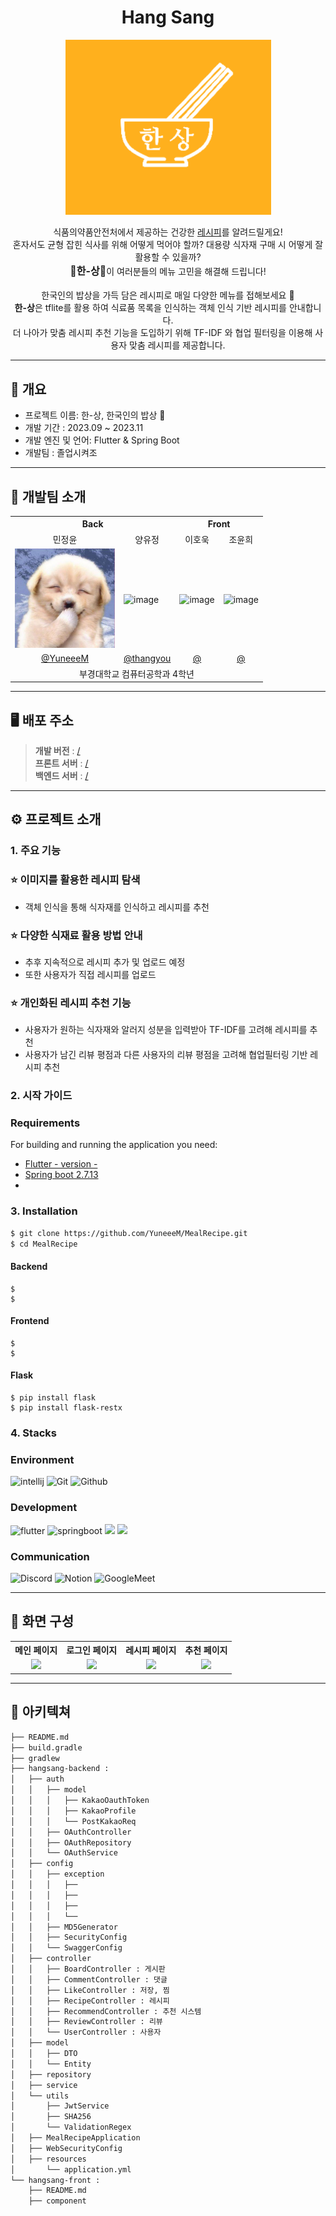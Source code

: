 <div align="center">

# Hang Sang


<img width="329" alt="image" src="src/main/resources/templates/image/hansang_logo.png">


식품의약품안전처에서 제공하는 건강한 <a href="https://www.foodsafetykorea.go.kr/api/openApiInfo.do?menu_grp=MENU_GRP31&menu_no=661&show_cnt=10&start_idx=1&svc_no=COOKRCP01">레시피</a>를 알려드릴게요!<br>
혼자서도 균형 잡힌 식사를 위해 어떻게 먹어야 할까? 대용량 식자재 구매 시 어떻게 잘 활용할 수 있을까?<br>
<font size=3><b>🍚한-상🍚</b></font>이 여러분들의 메뉴 고민을 해결해 드립니다! <br>
<br>
한국인의 밥상을 가득 담은 레시피로 매일 다양한 메뉴를 접해보세요 🍳 <br>
<b>한-상</b>은 tflite를 활용 하여 식료품 목록을 인식하는 객체 인식 기반 레시피를 안내합니다.<br>
더 나아가 맞춤 레시피 추천 기능을 도입하기 위해 TF-IDF 와 협업 필터링을 이용해 사용자 맞춤 레시피를 제공합니다.
</div>

<hr>

## 📌 개요
- 프로젝트 이름: 한-상, 한국인의 밥상 🍚
- 개발 기간 : 2023.09 ~ 2023.11
- 개발 엔진 및 언어: Flutter & Spring Boot
- 개발팀 : 졸업시켜조

---

## 👯 개발팀 소개

<table>
<tr>
    <th scope="col" colspan="2">Back</th>
    <th scope="col" colspan="2">Front</th>
</tr>
<tr align="center">
    <td>민정윤</td>
    <td>양유정</td>
    <td>이호욱</td>
    <td>조윤희</td>
</tr>
<tr>
    <td><img width="160px" alt="image" src="src/main/resources/templates/image/1c7503a5-a10f-4746-8703-9aac989c218a_강아지2.jpg" /></td>
    <td><img width="160px" alt="image" src="https://github.com/YuneeeM/MealRecipe/assets/117428920/412ae0d9-feec-4a67-bbc4-83bc37ca818a" /></td>
    <td><img width="160px" alt="image" src="" /></td>
    <td><img width="160px" alt="image" src="" /></td>
</tr>
<tr align="center">
    <td><a href="https://github.com/YuneeeM">@YuneeeM</a></td>
    <td><a href="https://github.com/thangyou">@thangyou</a></td>
    <td><a href="https://github.com/">@</a></td>
    <td><a href="https://github.com/">@</a></td>
</tr>
<tr align="center">
    <td colspan="4">부경대학교 컴퓨터공학과 4학년</td>
</tr>
</table>

---

## ️️️️🖥️ 배포 주소

> **개발 버전** : [/]() <br>
> **프론트 서버** : [/]() <br>
> **백엔드 서버** : [/]() <br>

---

## ⚙️ 프로젝트 소개

### 1. 주요 기능

### ⭐️ 이미지를 활용한 레시피 탐색
- 객체 인식을 통해 식자재를 인식하고 레시피를 추천

### ⭐️ 다양한 식재료 활용 방법 안내
- 추후 지속적으로 레시피 추가 및 업로드 예정
- 또한 사용자가 직접 레시피를 업로드

### ⭐️ 개인화된 레시피 추천 기능
- 사용자가 원하는 식자재와 알러지 성분을 입력받아 TF-IDF를 고려해 레시피를 추천
- 사용자가 남긴 리뷰 평점과 다른 사용자의 리뷰 평점을 고려해 협업필터링 기반 레시피 추천


### 2. 시작 가이드
### Requirements
For building and running the application you need:

- [Flutter - version -](https://flutter.dev/)
- [Spring boot 2.7.13](https://spring.io/blog/2023/06/22/spring-boot-2-7-13-available-now)
- []()

### 3. Installation
``` bash
$ git clone https://github.com/YuneeeM/MealRecipe.git
$ cd MealRecipe
```
#### Backend
```
$ 
$ 
```

#### Frontend
```
$
$
```

#### Flask
```
$ pip install flask
$ pip install flask-restx
```

### 4.  Stacks

### Environment
![intellij](https://img.shields.io/badge/intellij-000000?style=for-the-badge&logo=Visual%20Studio%20Code&logoColor=white)
![Git](https://img.shields.io/badge/Git-F05032?style=for-the-badge&logo=Git&logoColor=white)
![Github](https://img.shields.io/badge/GitHub-181717?style=for-the-badge&logo=GitHub&logoColor=white)

### Development
![flutter](https://img.shields.io/badge/flutter-02569B?style=for-the-badge&logo=Javascript&logoColor=white)
![springboot](https://img.shields.io/badge/springboot-6DB33F?style=for-the-badge&logo=react&logoColor=61DAFB)
![](https://img.shields.io/badge/-?style=for-the-badge&logo=Strapi&logoColor=white)
![](https://img.shields.io/badge/-?style=for-the-badge&logo=Next.js&logoColor=white)


### Communication
![Discord](https://img.shields.io/badge/Discord-5865F2?style=for-the-badge&logo=Slack&logoColor=white)
![Notion](https://img.shields.io/badge/Notion-000000?style=for-the-badge&logo=Notion&logoColor=white)
![GoogleMeet](https://img.shields.io/badge/GoogleMeet-00897B?style=for-the-badge&logo=Google%20Meet&logoColor=white)

---
## 📱 화면 구성
<table>
<tr>
    <th>메인 페이지</th>
    <th>로그인 페이지</th>
    <th>레시피 페이지</th>
    <th>추천 페이지</th>
</tr>
<tr align="center">
    <td> <img width="329" src="h"/></td>
    <td> <img width="329" src="h"/></td>
    <td> <img width="329" src="h"/></td>
    <td> <img width="329" src="h"/></td>
</tr>
</table>

---

## 🔎 아키텍쳐
```bash
├── README.md
├── build.gradle
├── gradlew
├── hangsang-backend : 
│   ├── auth 
│   │   ├── model
│   │   │   ├── KakaoOauthToken
│   │   │   ├── KakaoProfile
│   │   │   └── PostKakaoReq
│   │   ├── OAuthController
│   │   ├── OAuthRepository
│   │   └── OAuthService
│   ├── config 
│   │   ├── exception
│   │   │   ├──
│   │   │   ├──
│   │   │   ├── 
│   │   │   └── 
│   │   ├── MD5Generator
│   │   ├── SecurityConfig
│   │   └── SwaggerConfig
│   ├── controller
│   │   ├── BoardController : 게시판
│   │   ├── CommentController : 댓글
│   │   ├── LikeController : 저장, 찜
│   │   ├── RecipeController : 레시피
│   │   ├── RecommendController : 추천 시스템
│   │   ├── ReviewController : 리뷰
│   │   └── UserController : 사용자
│   ├── model
│   │   ├── DTO
│   │   └── Entity
│   ├── repository
│   ├── service
│   └── utils
│       ├── JwtService
│       ├── SHA256
│       └── ValidationRegex
│   ├── MealRecipeApplication
│   ├── WebSecurityConfig
│   ├── resources
│       └── application.yml
└── hangsang-front : 
    ├── README.md
    ├── component
    
```
